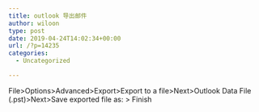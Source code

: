 ```yaml
---
title: outlook 导出邮件
author: wiloon
type: post
date: 2019-04-24T14:02:34+00:00
url: /?p=14235
categories:
  - Uncategorized

---
```

File>Options>Advanced>Export>Export to a file>Next>Outlook Data File (.pst)>Next>Save exported file as: > Finish